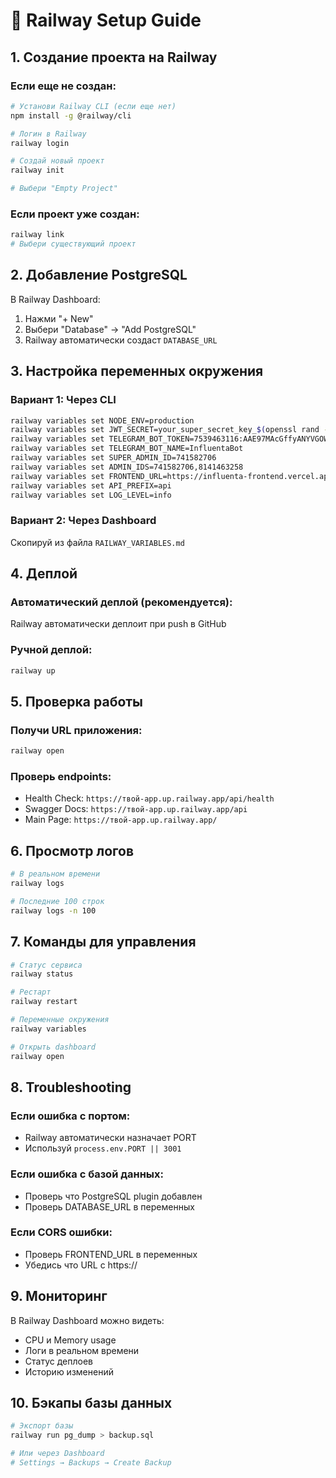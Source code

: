 # 🚂 Railway Setup Guide

## 1. Создание проекта на Railway

### Если еще не создан:
```bash
# Установи Railway CLI (если еще нет)
npm install -g @railway/cli

# Логин в Railway
railway login

# Создай новый проект
railway init

# Выбери "Empty Project"
```

### Если проект уже создан:
```bash
railway link
# Выбери существующий проект
```

## 2. Добавление PostgreSQL

В Railway Dashboard:
1. Нажми "+ New"
2. Выбери "Database" → "Add PostgreSQL"
3. Railway автоматически создаст `DATABASE_URL`

## 3. Настройка переменных окружения

### Вариант 1: Через CLI
```bash
railway variables set NODE_ENV=production
railway variables set JWT_SECRET=your_super_secret_key_$(openssl rand -hex 32)
railway variables set TELEGRAM_BOT_TOKEN=7539463116:AAE97MAcGffyANYVGOWoGT1qKmNiPPTVWpg
railway variables set TELEGRAM_BOT_NAME=InfluentaBot
railway variables set SUPER_ADMIN_ID=741582706
railway variables set ADMIN_IDS=741582706,8141463258
railway variables set FRONTEND_URL=https://influenta-frontend.vercel.app
railway variables set API_PREFIX=api
railway variables set LOG_LEVEL=info
```

### Вариант 2: Через Dashboard
Скопируй из файла `RAILWAY_VARIABLES.md`

## 4. Деплой

### Автоматический деплой (рекомендуется):
Railway автоматически деплоит при push в GitHub

### Ручной деплой:
```bash
railway up
```

## 5. Проверка работы

### Получи URL приложения:
```bash
railway open
```

### Проверь endpoints:
- Health Check: `https://твой-app.up.railway.app/api/health`
- Swagger Docs: `https://твой-app.up.railway.app/api`
- Main Page: `https://твой-app.up.railway.app/`

## 6. Просмотр логов

```bash
# В реальном времени
railway logs

# Последние 100 строк
railway logs -n 100
```

## 7. Команды для управления

```bash
# Статус сервиса
railway status

# Рестарт
railway restart

# Переменные окружения
railway variables

# Открыть dashboard
railway open
```

## 8. Troubleshooting

### Если ошибка с портом:
- Railway автоматически назначает PORT
- Используй `process.env.PORT || 3001`

### Если ошибка с базой данных:
- Проверь что PostgreSQL plugin добавлен
- Проверь DATABASE_URL в переменных

### Если CORS ошибки:
- Проверь FRONTEND_URL в переменных
- Убедись что URL с https://

## 9. Мониторинг

В Railway Dashboard можно видеть:
- CPU и Memory usage
- Логи в реальном времени
- Статус деплоев
- Историю изменений

## 10. Бэкапы базы данных

```bash
# Экспорт базы
railway run pg_dump > backup.sql

# Или через Dashboard
# Settings → Backups → Create Backup
```

